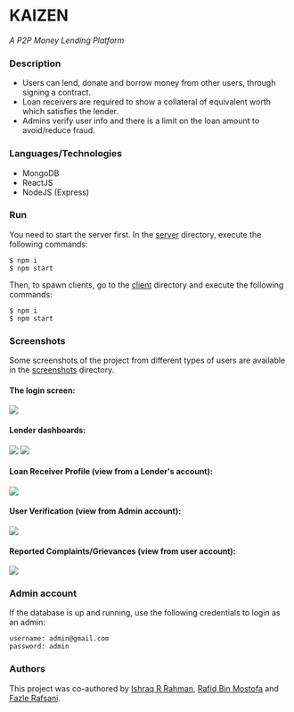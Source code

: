 # KAIZEN
_A P2P Money Lending Platform_

### Description
* Users can lend, donate and borrow money from other users, through signing a contract.
* Loan receivers are required to show a collateral of equivalent worth which satisfies the lender.
* Admins verify user info and there is a limit on the loan amount to avoid/reduce fraud.

### Languages/Technologies
* MongoDB
* ReactJS
* NodeJS (Express)

### Run
You need to start the server first. In the [server](./server/) directory, execute the following commands:
```
$ npm i
$ npm start
```

Then, to spawn clients, go to the [client](./client/) directory and execute the following commands:
```
$ npm i
$ npm start
```

### Screenshots

Some screenshots of the project from different types of users are available in the [screenshots](./screenshots/) directory.

#### The login screen:
![](./screenshots/login_screen.png)

#### Lender dashboards:
![](./screenshots/lender_dashboard.png)
![](./screenshots/lender_dashboard_2.png)

#### Loan Receiver Profile (view from a Lender's account):
![](./screenshots/receiver_profile.png)

#### User Verification (view from Admin account):
![](./screenshots/user_verification.png)

#### Reported Complaints/Grievances (view from user account):
![](./screenshots/reports.png)

### Admin account
If the database is up and running, use the following credentials to login as an admin:
```
username: admin@gmail.com
password: admin
```

### Authors
This project was co-authored by [Ishraq R Rahman](https://github.com/Ishraq-R-Rahman), [Rafid Bin Mostofa](https://github.com/rebornplusplus) and [Fazle Rafsani](https://github.com/Rafsani).
